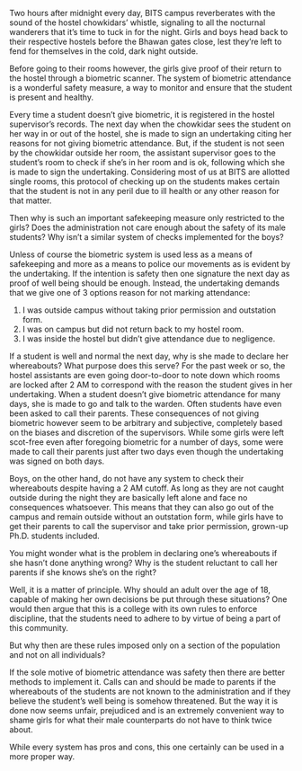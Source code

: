 <!-- TITLE: Where Were You Last Night? -->
<!-- SUBTITLE: A quick summary of Where You Last Night -->

Two hours after midnight every day, BITS campus reverberates with the sound of the hostel chowkidars’ whistle, signaling to all the nocturnal wanderers that it’s time to tuck in for the night. Girls and boys head back to their respective hostels before the Bhawan gates close, lest they’re left to fend for themselves in the cold, dark night outside. 

Before going to their rooms however, the girls give proof of their return to the hostel through a biometric scanner. The system of biometric attendance is a wonderful safety measure, a way to monitor and ensure that the student is present and healthy. 

Every time a student doesn’t give biometric, it is registered in the hostel supervisor’s records. The next day when the chowkidar sees the student on her way in or out of the hostel, she is made to sign an undertaking citing her reasons for not giving biometric attendance. But, if the student is not seen by the chowkidar outside her room, the assistant supervisor goes to the student’s room to check if she’s in her room and is ok, following which she is made to sign the undertaking. Considering most of us at BITS are allotted single rooms, this protocol of checking up on the students makes certain that the student is not in any peril due to ill health or any other reason for that matter.

Then why is such an important safekeeping measure only restricted to the girls? Does the administration not care enough about the safety of its male students? Why isn’t a similar system of checks implemented for the boys? 

Unless of course the biometric system is used less as a means of safekeeping and more as a means to police our movements as is evident by the undertaking. If the intention is safety then one signature the next day as proof of well being should be enough. Instead, the undertaking demands that we give one of 3 options reason for not marking attendance: 

1) I was outside campus without taking prior permission and outstation form.
2) I was on campus but did not return back to my hostel room.
3) I was inside the hostel but didn’t give attendance due to negligence.

If a student is well and normal the next day, why is she made to declare her whereabouts? What purpose does this serve? For the past week or so, the hostel assistants are even going door-to-door to note down which rooms are locked after 2 AM to correspond with the reason the student gives in her undertaking. When a student doesn’t give biometric attendance for many days, she is made to go and talk to the warden. Often students have even been asked to call their parents. These consequences of not giving biometric however seem to be arbitrary and subjective, completely based on the biases and discretion of the supervisors. While some girls were left scot-free even after foregoing biometric for a number of days, some were made to call their parents just after two days even though the undertaking was signed on both days. 

Boys, on the other hand, do not have any system to check their whereabouts despite having a 2 AM cutoff. As long as they are not caught outside during the night they are basically left alone and face no consequences whatsoever. This means that they can also go out of the campus and remain outside without an outstation form, while girls have to get their parents to call the supervisor and take prior permission, grown-up Ph.D. students included.

You might wonder what is the problem in declaring one’s whereabouts if she hasn’t done anything wrong? Why is the student reluctant to call her parents if she knows she’s on the right?

Well, it is a matter of principle. Why should an adult over the age of 18, capable of making her own decisions be put through these situations?
One would then argue that this is a college with its own rules to enforce discipline, that the students need to adhere to by virtue of being a part of this community.

But why then are these rules imposed only on a section of the population and not on all individuals?

If the sole motive of biometric attendance was safety then there are better methods to implement it. Calls can and should be made to parents if the whereabouts of the students are not known to the administration and if they believe the student’s well being is somehow threatened. But the way it is done now seems unfair, prejudiced and is an extremely convenient way to shame girls for what their male counterparts do not have to think twice about.

While every system has pros and cons, this one certainly can be used in a more proper way.